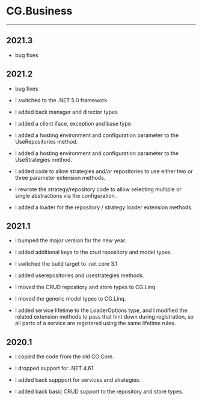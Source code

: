 # CG.Business
---

## 2021.3

* bug fixes

## 2021.2

* bug fixes

* I switched to the .NET 5.0 framework

* I added back manager and director types

* I added a client iface, exception and base type

* I added a hosting environment and configuration parameter to the UseRepositories method.

* I added a hosting environment and configuration parameter to the UseStrategies method.

* I added code to allow strategies and/or repositories to use either two or three parameter extension methods.

* I rewrote the strategy/repository code to allow selecting multiple or single abstractions via the configuration.

* I added a loader for the repository / strategy loader extension methods.

## 2021.1

* I bumped the major version for the new year.

* I added additional keys to the crud repository and model types.

* I switched the build target to .net core 3.1

* I added userepositories and usestrategies methods.

* I moved the CRUD repository and store types to CG.Linq

* I moved the generic model types to CG.Linq.

* I added service lifetime to the LoaderOptions type, and I modified the related
    extension methods to pass that hint down during registration, so all parts
    of a service are registered using the same lifetime rules.

## 2020.1

* I copied the code from the old CG.Core.

* I dropped support for .NET 4.61

* I added back suppport for services and strategies.

* I added back basic CRUD support to the repository and store types.

